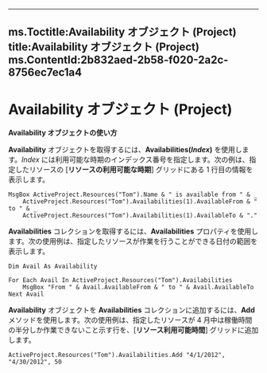 
---
ms.Toctitle:Availability オブジェクト (Project)
title:Availability オブジェクト (Project)
ms.ContentId:2b832aed-2b58-f020-2a2c-8756ec7ec1a4
---
# Availability オブジェクト (Project)





**Availability オブジェクトの使い方**



**Availability** オブジェクトを取得するには、**Availabilities(***Index***)** を使用します。*Index* には利用可能な時期のインデックス番号を指定します。次の例は、指定したリソースの [**リソースの利用可能な時期**] グリッドにある 1 行目の情報を表示します。

```vba
MsgBox ActiveProject.Resources("Tom").Name & " is available from " & _ 
    ActiveProject.Resources("Tom").Availabilities(1).AvailableFrom & " to " & _ 
    ActiveProject.Resources("Tom").Availabilities(1).AvailableTo & "." 

```




**Availabilities** コレクションを取得するには、**Availabilities** プロパティを使用します。次の使用例は、指定したリソースが作業を行うことができる日付の範囲を表示します。

```vba
Dim Avail As Availability 
 
For Each Avail In ActiveProject.Resources("Tom").Availabilities 
    MsgBox "From " & Avail.AvailableFrom & " to " & Avail.AvailableTo 
Next Avail 

```




**Availability** オブジェクトを **Availabilities** コレクションに追加するには、**Add** メソッドを使用します。次の使用例は、指定したリソースが 4 月中は稼働時間の半分しか作業できないこと示す行を、[**リソース利用可能時間**] グリッドに追加します。

```vba
ActiveProject.Resources("Tom").Availabilities.Add "4/1/2012", "4/30/2012", 50
```





